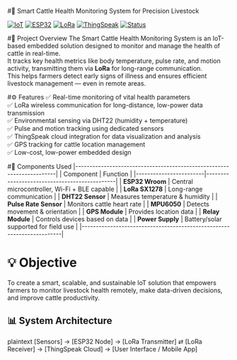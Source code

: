 #🐄 Smart Cattle Health Monitoring System for Precision Livestock

[![IoT](https://img.shields.io/badge/IoT-Enabled-blue?style=for-the-badge)]()
[![ESP32](https://img.shields.io/badge/ESP32-Powered-orange?style=for-the-badge)]()
[![LoRa](https://img.shields.io/badge/LoRa-Communication-green?style=for-the-badge)]()
[![ThingSpeak](https://img.shields.io/badge/Cloud-ThingSpeak-lightgrey?style=for-the-badge)]()
[![Status](https://img.shields.io/badge/Status-Prototype-success?style=for-the-badge)]()

#🌾 Project Overview
The Smart Cattle Health Monitoring System is an IoT-based embedded solution designed to monitor and manage the health of cattle in real-time.  
It tracks key health metrics like body temperature, pulse rate, and motion activity, transmitting them via **LoRa** for long-range communication.  
This helps farmers detect early signs of illness and ensures efficient livestock management — even in remote areas.

#⚙️ Features
✅ Real-time monitoring of vital health parameters  
✅ LoRa wireless communication for long-distance, low-power data transmission  
✅ Environmental sensing via DHT22 (humidity + temperature)  
✅ Pulse and motion tracking using dedicated sensors  
✅ ThingSpeak cloud integration for data visualization and analysis  
✅ GPS tracking for cattle location management  
✅ Low-cost, low-power embedded design  

#🔧 Components Used
|-----------------------------------------------------------------------|
|       Component        |                  Function                    |
|------------------------|----------------------------------------------|
| **ESP32 Wroom**        | Central microcontroller, Wi-Fi + BLE capable |
| **LoRa SX1278**        | Long-range communication                     |
| **DHT22 Sensor**       | Measures temperature & humidity              |
| **Pulse Rate Sensor**  | Monitors cattle heart rate                   |
| **MPU6050**            | Detects movement & orientation               |
| **GPS Module**         | Provides location data                       |
| **Relay Module**       | Controls devices based on data               |
| **Power Supply**       | Battery/solar supported for field use        |
|-----------------------------------------------------------------------|

# 💡 Objective

To create a smart, scalable, and sustainable IoT solution that empowers farmers to monitor livestock health remotely, make data-driven decisions, and improve cattle productivity.

## 📊 System Architecture

plaintext
[Sensors] → [ESP32 Node] → [LoRa Transmitter] ⇄ [LoRa Receiver] → [ThingSpeak Cloud] → [User Interface / Mobile App]
